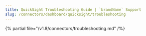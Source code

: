 ```yaml
---
title: QuickSight Troubleshooting Guide | `brandName` Support
slug: /connectors/dashboard/quicksight/troubleshooting
---
```


{% partial file="/v1.8/connectors/troubleshooting.md" /%}
